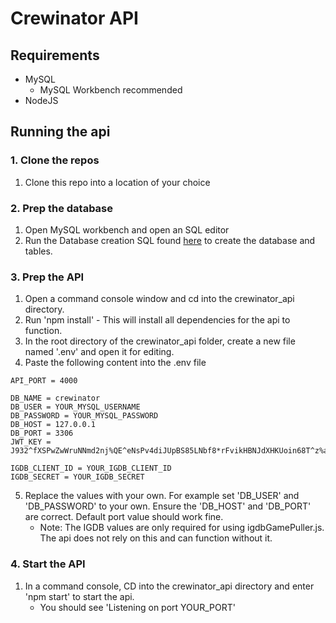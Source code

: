 # Crewinator API

## Requirements
- MySQL
    - MySQL Workbench recommended
- NodeJS


## Running the api
### 1. Clone the repos
1. Clone this repo into a location of your choice

### 2. Prep the database
1. Open MySQL workbench and open an SQL editor
2. Run the Database creation SQL found [here](DBCreate.sql) to create the database and tables.

### 3. Prep the API
1. Open a command console window and cd into the crewinator_api directory.
2. Run 'npm install' - This will install all dependencies for the api to function.
3. In the root directory of the crewinator_api folder, create a new file named '.env' and open it for editing.
4. Paste the following content into the .env file
```
API_PORT = 4000

DB_NAME = crewinator
DB_USER = YOUR_MYSQL_USERNAME
DB_PASSWORD = YOUR_MYSQL_PASSWORD
DB_HOST = 127.0.0.1
DB_PORT = 3306
JWT_KEY = J932^fXSPwZwWruNNmd2nj%QE^eNsPv4diJUpBS85LNbf8*rFvikHBNJdXHKUoin68T^z%aMhLBRN%Rh4o9&qaR&HbRNX&q!6kGv@TiL75x3Nr2kBqgTnMwGBBQoGC

IGDB_CLIENT_ID = YOUR_IGDB_CLIENT_ID
IGDB_SECRET = YOUR_IGDB_SECRET
```
5. Replace the values with your own. For example set 'DB_USER' and 'DB_PASSWORD' to your own. Ensure the 'DB_HOST' and 'DB_PORT' are correct. Default port value should work fine.
    - Note: The IGDB values are only required for using igdbGamePuller.js. The api does not rely on this and can function without it.

### 4. Start the API
1. In a command console, CD into the crewinator_api directory and enter 'npm start' to start the api.
    - You should see 'Listening on port YOUR_PORT'